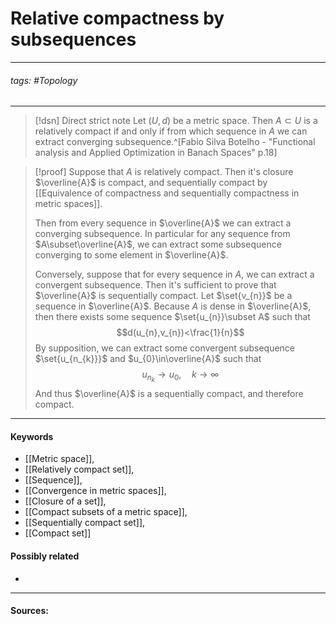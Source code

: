 # Relative compactness by subsequences
***
###### tags: #Topology 
***
>[!dsn] Direct strict note
>Let $(U,d)$ be a metric space. Then $A\subset U$ is a relatively compact if and only if from which sequence in $A$ we can extract converging subsequence.^[Fabio Silva Botelho - "Functional analysis and Applied Optimization in Banach Spaces" p.18]

>[!proof]
>Suppose that $A$ is relatively compact. Then it's closure $\overline{A}$ is compact, and sequentially compact by [[Equivalence of compactness and sequentially compactness in metric spaces]].
>
>Then from every sequence in $\overline{A}$ we can extract a converging subsequence. In particular for any sequence from $A\subset\overline{A}$, we can extract some subsequence converging to some element in $\overline{A}$.
>
>Conversely, suppose that for every sequence in $A$, we can extract a convergent subsequence. Then it's sufficient to prove that $\overline{A}$ is  sequentially compact. Let $\set{v_{n}}$ be a sequence in $\overline{A}$. Because $A$ is dense in $\overline{A}$, then there exists some sequence $\set{u_{n}}\subset A$ such that
>$$d(u_{n},v_{n})<\frac{1}{n}$$
>By supposition, we can extract some convergent subsequence $\set{u_{n_{k}}}$ and $u_{0}\in\overline{A}$ such that
>$$u_{n_{k}}\to u_{0},\quad k\to\infty$$
>And thus $\overline{A}$ is a sequentially compact, and therefore compact.

***
#### Keywords
- [[Metric space]],
- [[Relatively compact set]],
- [[Sequence]],
- [[Convergence in metric spaces]],
- [[Closure of a set]],
- [[Compact subsets of a metric space]],
- [[Sequentially compact set]],
- [[Compact set]]
#### Possibly related
- 
***
#### Sources: